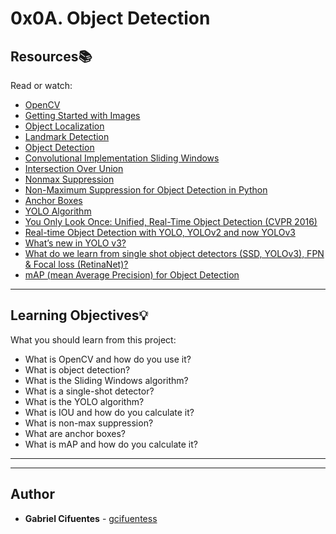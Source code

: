 # 0x0A. Object Detection

## Resources:books:
Read or watch:
* [OpenCV](https://intranet.hbtn.io/rltoken/tkZxgeNLM20s4tjkHKLRwg)
* [Getting Started with Images](https://intranet.hbtn.io/rltoken/mfnly92V8O3ZcPNUGpxsCw)
* [Object Localization](https://intranet.hbtn.io/rltoken/rn1h3S4bvjBz76SHLseHlw)
* [Landmark Detection](https://intranet.hbtn.io/rltoken/6LpPD_Wa5EbToJFVdHUtCw)
* [Object Detection](https://intranet.hbtn.io/rltoken/szw-X_x6oYVCz7DPpobAVg)
* [Convolutional Implementation Sliding Windows](https://intranet.hbtn.io/rltoken/57_yh-oViUjMXK1zyn1d1g)
* [Intersection Over Union](https://intranet.hbtn.io/rltoken/UVplBgsNtqQZ4IfyUoGRbw)
* [Nonmax Suppression](https://intranet.hbtn.io/rltoken/5wf8fZq4Rt3eA6SNljI7Cw)
* [Non-Maximum Suppression for Object Detection in Python](https://intranet.hbtn.io/rltoken/9LeGGBgPwgTKyQtshzS0_g)
* [Anchor Boxes](https://intranet.hbtn.io/rltoken/cSdJOW8Jv5mwlKCjsTr_yQ)
* [YOLO Algorithm](https://intranet.hbtn.io/rltoken/tnaTT6cX_ONkVKxm5uix1w)
* [You Only Look Once: Unified, Real-Time Object Detection (CVPR 2016)](https://intranet.hbtn.io/rltoken/COCAXswObaL3IhdkOEA6lA)
* [Real-time Object Detection with YOLO, YOLOv2 and now YOLOv3](https://intranet.hbtn.io/rltoken/ONpErSe62eADAw1GhWXFAw)
* [What’s new in YOLO v3?](https://intranet.hbtn.io/rltoken/C18C5Fv_8DO5WbyIy2oX4g)
* [What do we learn from single shot object detectors (SSD, YOLOv3), FPN & Focal loss (RetinaNet)?](https://intranet.hbtn.io/rltoken/V9D9NdeIo-SZrUslX6CPbA)
* [mAP (mean Average Precision) for Object Detection](https://intranet.hbtn.io/rltoken/pzxLCxfr0UkPIOw3Y3kpFQ)

---
## Learning Objectives:bulb:
What you should learn from this project:

* What is OpenCV and how do you use it?
* What is object detection?
* What is the Sliding Windows algorithm?
* What is a single-shot detector?
* What is the YOLO algorithm?
* What is IOU and how do you calculate it?
* What is non-max suppression?
* What are anchor boxes?
* What is mAP and how do you calculate it?

---
---

## Author
* **Gabriel Cifuentes** - [gcifuentess](https://github.com/gcifuentess)